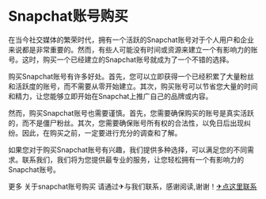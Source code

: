# Snapchat账号购买

在当今社交媒体的繁荣时代，拥有一个活跃的Snapchat账号对于个人用户和企业来说都是非常重要的。然而，有些人可能没有时间或资源来建立一个有影响力的账号。这时，购买一个已经建立的Snapchat账号就成为了一个不错的选择。

购买Snapchat账号有许多好处。首先，您可以立即获得一个已经积累了大量粉丝和活跃度的账号，而不需要从零开始建立。其次，购买账号可以节省您大量的时间和精力，让您能够立即开始在Snapchat上推广自己的品牌或内容。

然而，购买Snapchat账号也需要谨慎。首先，您需要确保购买的账号是真实活跃的，而不是僵尸粉丝。其次，您需要确保账号所有权的合法性，以免日后出现纠纷。因此，在购买之前，一定要进行充分的调查和了解。

如果您对于购买Snapchat账号有兴趣，我们提供多种选择，可以满足您的不同需求。联系我们，我们将为您提供最专业的服务，让您轻松拥有一个有影响力的Snapchat账号。

更多 关于snapchat账号购买 请通过✈与我们联系，感谢阅读,谢谢！[✈点这里联系](https://w.k02.cc)